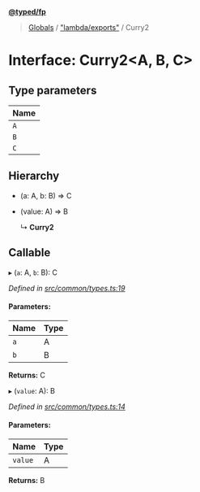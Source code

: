 **[@typed/fp](../README.md)**

> [Globals](../globals.md) / ["lambda/exports"](../modules/_lambda_exports_.md) / Curry2

# Interface: Curry2\<A, B, C>

## Type parameters

Name |
------ |
`A` |
`B` |
`C` |

## Hierarchy

* (a: A, b: B) => C

* (value: A) => B

  ↳ **Curry2**

## Callable

▸ (`a`: A, `b`: B): C

*Defined in [src/common/types.ts:19](https://github.com/TylorS/typed-fp/blob/f27ba3e/src/common/types.ts#L19)*

#### Parameters:

Name | Type |
------ | ------ |
`a` | A |
`b` | B |

**Returns:** C

▸ (`value`: A): B

*Defined in [src/common/types.ts:14](https://github.com/TylorS/typed-fp/blob/f27ba3e/src/common/types.ts#L14)*

#### Parameters:

Name | Type |
------ | ------ |
`value` | A |

**Returns:** B
